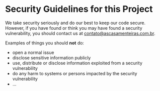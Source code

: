 # Security Guidelines for this Project

We take security seriously and do our best to keep our code secure. However, if you have found or think you may have found a security vulnerability, you should contact us at contato@ascasamenteiras.com.br.

Examples of things you should **not** do:

- open a normal issue
- disclose sensitive information publicly
- use, distribute or disclose information exploited from a security vulnerability
- do any harm to systems or persons impacted by the security vulnerability
- ...
